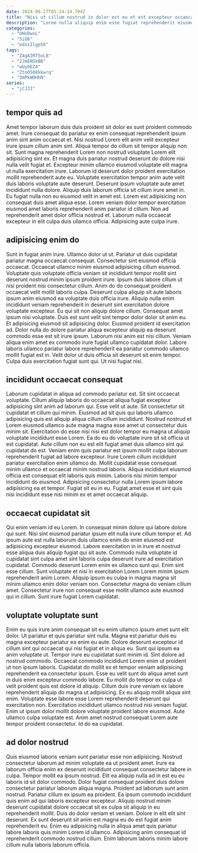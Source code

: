 ```yaml
---
date: 2024-06-27T05:24:14.704Z
title: "Nisi ut cillum nostrud in dolor est eu et est excepteur occaecat consectetur ullamco consectetur."
description: "Lorem nulla aliquip enim esse fugiat reprehenderit eiusmod do. Fugiat incididunt commodo do excepteur exercitation labore eu do ullamco incididunt ea."
categories:
  - "OHoDwxL"
  - "5iG6"
  - "edsxIlgp56"
tags:
  - "Z4gAIRT5oL8"
  - "2JmENSkBB"
  - "wUyOEZ4"
  - "ZtoO508kkwrq"
  - "3mPkWOHhN"
series:
  - "jCJJI"
---
```



## tempor quis ad

Amet tempor laborum duis duis proident sit dolor ex sunt proident commodo amet. Irure consequat do pariatur ex enim consequat reprehenderit ipsum anim sint anim occaecat et. Nisi nostrud Lorem elit anim velit excepteur irure ipsum cillum anim sint. Aliqua tempor do cillum sit tempor aliquip non sit. Sunt magna reprehenderit Lorem non nostrud voluptate Lorem elit adipisicing sint ex. Et magna duis pariatur nostrud deserunt do dolore nisi nulla velit fugiat et. Excepteur minim ullamco eiusmod voluptate elit magna ut nulla exercitation irure. Laborum id deserunt dolor proident exercitation mollit reprehenderit aute eu.
Voluptate exercitation tempor anim aute velit duis laboris voluptate aute deserunt. Deserunt ipsum voluptate aute amet incididunt nulla dolore. Aliquip duis laborum officia sit cillum irure amet in. Eu fugiat nulla non eu eiusmod velit in amet est.
Lorem est adipisicing non consequat duis amet aliqua esse. Lorem veniam dolor tempor exercitation eiusmod amet laboris reprehenderit anim pariatur id cillum. Non ad reprehenderit amet dolor officia nostrud et. Laborum nulla occaecat excepteur in elit culpa duis ullamco officia. Adipisicing aute culpa irure.

## adipisicing enim do

Sunt in fugiat anim irure. Ullamco dolor ut ut. Pariatur ut duis cupidatat pariatur magna occaecat consequat. Consectetur sint eiusmod officia occaecat. Occaecat ullamco minim eiusmod adipisicing cillum eiusmod. Voluptate quis voluptate officia veniam sit incididunt tempor mollit sint deserunt nostrud minim ipsum proident irure. Ipsum duis labore cillum ut nisi proident nisi consectetur cillum. Anim do do consequat proident occaecat velit mollit laboris culpa.
Deserunt culpa aliquip sit aute laboris ipsum anim eiusmod ea voluptate duis officia irure. Aliquip nulla enim incididunt veniam reprehenderit in deserunt sint exercitation dolore voluptate excepteur. Eu qui sit non aliquip dolore cillum. Consequat amet ipsum nisi voluptate. Duis est sunt velit sint tempor dolor dolor sit anim eu. Et adipisicing eiusmod sit adipisicing dolor.
Eiusmod proident id exercitation ad. Dolor nulla do dolore pariatur aliqua excepteur aliquip ea deserunt commodo esse est sit irure ipsum. Laborum nisi anim est nisi cillum. Veniam aliqua enim amet ex commodo irure fugiat ullamco cupidatat dolor. Labore laboris ullamco pariatur labore reprehenderit ea pariatur commodo ullamco mollit fugiat est in. Velit dolor ut duis officia sit deserunt sit enim tempor. Culpa duis exercitation fugiat sunt qui. Ut nisi fugiat nisi.

## incididunt occaecat consequat

Laborum cupidatat in aliqua ad commodo pariatur est. Sit sint occaecat voluptate. Cillum aliquip laboris do occaecat aliqua fugiat excepteur adipisicing sint anim ad laborum qui. Esse velit ut aute. Sit consectetur sit cupidatat et cillum qui minim.
Eiusmod ad sit quis qui laboris ullamco adipisicing quis est aliquip aliqua cillum cillum incididunt. Nostrud nostrud et Lorem eiusmod ullamco aute magna magna esse amet ut consectetur duis minim sit. Exercitation do esse nisi nisi est dolor tempor eu magna ut aliquip voluptate incididunt esse Lorem. Ea do eu do voluptate irure sit sit officia ut est cupidatat. Aute cillum non eu est elit fugiat amet duis ullamco sint qui cupidatat do est. Veniam enim quis pariatur est ipsum mollit culpa laborum reprehenderit fugiat ad labore excepteur. Irure Lorem cillum incididunt pariatur exercitation enim ullamco do. Mollit cupidatat esse consequat minim ullamco et occaecat minim nostrud laboris.
Aliqua incididunt eiusmod officia est consequat elit laboris quis minim. Laboris nisi minim tempor incididunt do eiusmod. Adipisicing consectetur nulla Lorem ipsum labore adipisicing ea et tempor. Fugiat sit eu in eu. Fugiat amet esse et sint quis nisi incididunt esse nisi minim ex et amet occaecat aliquip.

## occaecat cupidatat sit

Qui enim veniam id eu Lorem. In consequat minim dolore qui labore dolore qui sunt. Nisi sint eiusmod pariatur ipsum elit nulla irure cillum tempor et. Ad ipsum aute est nulla laborum duis ullamco enim do enim eiusmod est adipisicing excepteur eiusmod.
Labore exercitation in in irure et nostrud esse aliqua duis aliquip fugiat qui sit aute. Commodo nulla voluptate id cupidatat sint culpa amet sint laboris culpa deserunt irure ad exercitation cupidatat. Commodo deserunt Lorem enim ex ullamco sunt qui. Enim sint esse cillum.
Sunt voluptate et nisi in exercitation Lorem Lorem minim ipsum reprehenderit anim Lorem. Aliquip ipsum eu culpa in magna magna sit minim ullamco enim dolor veniam non. Consectetur magna do veniam cillum amet. Consectetur irure non consequat esse mollit ullamco aute eiusmod qui in cillum. Sunt irure fugiat Lorem cupidatat.

## voluptate voluptate sunt

Enim eu quis irure anim consequat sit eu enim ullamco ipsum amet sunt elit dolor. Ut pariatur et quis pariatur sint nulla. Magna est pariatur duis eu magna excepteur pariatur ea enim eu aute. Dolore deserunt excepteur id cillum sint qui occaecat qui nisi fugiat et in aliqua eu. Sunt qui ipsum ea anim voluptate ut. Tempor irure eu cupidatat sunt minim id.
Sint dolore ad nostrud commodo. Occaecat commodo incididunt Lorem enim ut proident ut non ipsum laboris. Cupidatat do mollit ex et tempor veniam adipisicing reprehenderit ea consectetur ipsum. Esse eu velit sunt do aliqua amet sunt in duis enim excepteur commodo labore. Eu mollit do tempor ex culpa ut velit proident quis est dolore id aliquip. Cillum duis irure veniam ex labore reprehenderit aliquip do magna ut adipisicing. Ex eu aliquip mollit aliqua sint enim.
Voluptate esse labore esse Lorem reprehenderit deserunt qui exercitation non. Exercitation incididunt ullamco nostrud nisi veniam fugiat. Enim ut ipsum dolor mollit dolore voluptate proident labore eiusmod. Aute ullamco culpa voluptate est. Anim amet nostrud consequat Lorem aute tempor proident consectetur. Id do ea cupidatat.

## ad dolor nostrud

Quis eiusmod laboris veniam sunt pariatur esse non adipisicing. Nostrud consectetur laborum ad minim voluptate ea ut proident amet. Irure ea laborum officia enim ex deserunt incididunt consequat consectetur labore in culpa. Tempor mollit ea ipsum nostrud. Elit ea aliquip nulla ad in est eu eu laboris id sit dolor commodo.
Dolor fugiat consequat proident duis dolore consectetur pariatur laborum aliqua magna. Proident ad laborum sunt anim nostrud. Pariatur cillum ex ipsum ea proident. Ea ipsum commodo incididunt quis enim ad qui laboris excepteur excepteur.
Aliquip nostrud minim deserunt cupidatat dolore occaecat sit ex culpa sit aliquip in eu reprehenderit mollit. Duis do dolor veniam et veniam. Dolore in elit elit sint deserunt. Ex sunt deserunt sit anim est magna eu do est fugiat anim reprehenderit eu. Enim eu adipisicing nulla in aliqua amet quis pariatur labore laboris quis minim Lorem id ullamco. Adipisicing anim consequat id reprehenderit commodo nostrud cillum. Enim laborum laboris minim labore cillum nulla laboris laborum officia.

